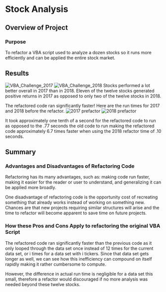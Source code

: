 # Stock Analysis

## Overview of Project

### Purpose

To refactor a VBA script used to analyze a dozen stocks so it runs more efficiently and can be applied the entire stock market. 

## Results
![VBA_Challenge_2017](https://user-images.githubusercontent.com/92996865/148013175-08c54648-d383-4ace-9f52-8666caf25b79.png)
![VBA_Challenge_2018](https://user-images.githubusercontent.com/92996865/148013180-efe99c31-661c-401d-92e0-e548267d52f5.png)
Stocks performed a lot better overall in 2017 than in 2018. Eleven of the twelve stocks generated positive returns in 2017 as opposed to only two of the twelve stocks in 2018.

The refactored code ran significantly faster! Here are the run times for 2017 and 2018 before the refactor.
![2017 prefactor](https://user-images.githubusercontent.com/92996865/148012919-d2828e02-1c6f-4d98-8ed2-5f07a0e71033.png)
![2018 prefactor](https://user-images.githubusercontent.com/92996865/148012924-ce3041f4-e332-4838-9f9c-60c67e84fa7d.png)

It took approximately one tenth of a second for the refactored code to run as opposed to the .77 seconds the old code to run making the refactored code approximately 6.7 times faster when using the 2018 refactor time of .10 seconds.

## Summary

### Advantages and Disadvantages of Refactoring Code

Refactoring has its many advantages, such as: making code run faster, making it easier for the reader or user to understand, and generalizing it can be applied more broadly.

One disadvantage of refactoring code is the opportunity cost of recreating something that already works instead of working on something new. Chances are that new projects requiring similar structures will arise and the time to refactor will become apparent to save time on future projects.

### How these Pros and Cons Apply to refactoring the original VBA Script

The refactored code ran significantly faster than the previous code as it only looped through the data set once instead of 12 times for the current data set, or i times for a data set with i tickers. Since that data set gets longer as well, we can see how this inefficiency can compound on itself rapidly making it rather cumbersome to compute.

However, the difference in actual run time is negligible for a data set this small, therefore a refactor would discouraged if no more analysis was needed beyond these twelve stocks. 
